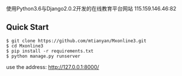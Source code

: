 使用Python3.6与Django2.0.2开发的在线教育平台网站  115.159.146.46:82

## Quick Start
```
$ git clone https://github.com/mtianyan/Mxonline3.git
$ cd Mxonline3
$ pip install -r requirements.txt
$ python manage.py runserver
```
use the address: http://127.0.0.1:8000/
